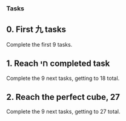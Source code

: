 ### Tasks

## 0. First 九 tasks
Complete the first 9 tasks.

## 1. Reach חי completed task
Complete the 9 next tasks, getting to 18 total.

## 2. Reach the perfect cube, 27
Complete the 9 next tasks, getting to 27 total.
